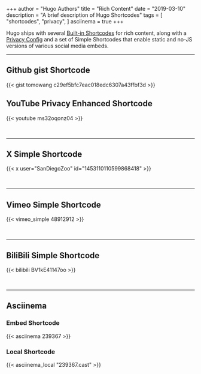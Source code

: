 +++
author = "Hugo Authors"
title = "Rich Content"
date = "2019-03-10"
description = "A brief description of Hugo Shortcodes"
tags = [
    "shortcodes",
    "privacy",
]
asciinema = true
+++

Hugo ships with several [Built-in Shortcodes](https://gohugo.io/content-management/shortcodes/#use-hugos-built-in-shortcodes) for rich content, along with a [Privacy Config](https://gohugo.io/about/hugo-and-gdpr/) and a set of Simple Shortcodes that enable static and no-JS versions of various social media embeds.
<!--more-->
---

## Github gist Shortcode

{{< gist tomowang c29ef5bfc7eac018edc6307a43ffbf3d >}}

## YouTube Privacy Enhanced Shortcode

{{< youtube ms32oqonz04 >}}

<br>

---

## X Simple Shortcode

{{< x user="SanDiegoZoo" id="1453110110599868418" >}}

<br>

---

## Vimeo Simple Shortcode

{{< vimeo_simple 48912912 >}}

<br>

---

## BiliBili Simple Shortcode

{{< bilibili BV1kE41147oo >}}

<br>

---

## Asciinema

### Embed Shortcode

{{< asciinema 239367 >}}

### Local Shortcode

{{< asciinema_local "239367.cast" >}}
